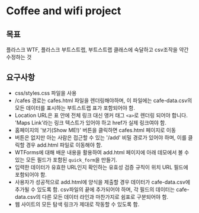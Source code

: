 # Coffee and wifi project

## 목표
플라스크 WTF, 플라스크 부트스트랩, 부트스트랩 클래스에 숙달하고 csv조작을 약간 수정하는 것

## 요구사항
- css/styles.css 파일을 사용
- /cafes 경로는 cafes.html 파일을 렌더링해야하며, 이 파일에는 cafe-data.csv의 모든 데이터를 표시하는 부트스트랩 표가 포함되어야 함.
- Location URL은 표 안에 전체 링크 대신 앵커 태그 `<a>`로 렌더링 되어야 합니다. 'Maps Link'라는 링크 텍스트가 있어야 하고 href가 실제 링크여야 함.
- 홈페이지의 '보기(Show ME!)' 버튼을 클릭하면 cafes.html 페이지로 이동
- 버튼은 없지만 아는 사람은 접근할 수 있는 '/add' 비밀 경로가 있어야 하며, 이를 클릭할 경우 add.html 파일로 이동해야 함.
- WTForms에 대해 배운 내용을 활용하여 add.html 페이지에 아래 데모에서 볼 수 있는 모든 필드가 포함된 `quick_form`을 만들기.
- 입력한 데이터가 유효한 URL인지 확인하는 유효성 검증 규칙이 위치 URL 필드에 포함되어야 함.
- 사용자가 성공적으로 add.html에 양식을 제출할 경우 데이터가 cafe-data.csv에 추가될 수 있도록 함. csv파일의 끝에 추가되어야 하며, 각 필드의 데이터는 cafe-data.csv의 다른 모든 데이터 라인과 마찬가지로 쉼표로 구분되어야 함.
- 웹 사이트의 모든 탐색 링크가 제대로 작동할 수 있도록 함.